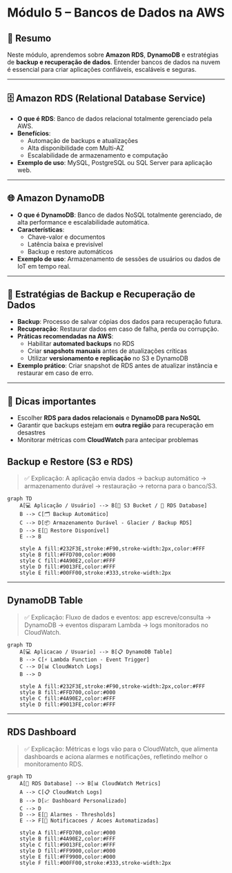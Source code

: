 # Módulo 5 – Bancos de Dados na AWS

## 📌 Resumo
Neste módulo, aprendemos sobre **Amazon RDS**, **DynamoDB** e estratégias de **backup e recuperação de dados**. Entender bancos de dados na nuvem é essencial para criar aplicações confiáveis, escaláveis e seguras.

---

## 🗄️ Amazon RDS (Relational Database Service)

- **O que é RDS**: Banco de dados relacional totalmente gerenciado pela AWS.  
- **Benefícios**:  
  - Automação de backups e atualizações  
  - Alta disponibilidade com Multi-AZ  
  - Escalabilidade de armazenamento e computação  
- **Exemplo de uso**: MySQL, PostgreSQL ou SQL Server para aplicação web.  

---

## 🌐 Amazon DynamoDB

- **O que é DynamoDB**: Banco de dados NoSQL totalmente gerenciado, de alta performance e escalabilidade automática.  
- **Características**:  
  - Chave-valor e documentos  
  - Latência baixa e previsível  
  - Backup e restore automáticos  
- **Exemplo de uso**: Armazenamento de sessões de usuários ou dados de IoT em tempo real.  

---

## 💾 Estratégias de Backup e Recuperação de Dados

- **Backup**: Processo de salvar cópias dos dados para recuperação futura.  
- **Recuperação**: Restaurar dados em caso de falha, perda ou corrupção.  
- **Práticas recomendadas na AWS**:
  - Habilitar **automated backups** no RDS  
  - Criar **snapshots manuais** antes de atualizações críticas  
  - Utilizar **versionamento e replicação** no S3 e DynamoDB  
- **Exemplo prático**: Criar snapshot de RDS antes de atualizar instância e restaurar em caso de erro.

---

## 🎯 Dicas importantes

- Escolher **RDS para dados relacionais** e **DynamoDB para NoSQL**  
- Garantir que backups estejam em **outra região** para recuperação em desastres  
- Monitorar métricas com **CloudWatch** para antecipar problemas

## Backup e Restore (S3 e RDS)

> ✅ Explicação: A aplicação envia dados → backup automático → armazenamento durável → restauração → retorna para o banco/S3.

```mermaid
graph TD
    A[💻 Aplicação / Usuário] --> B[📁 S3 Bucket / 💾 RDS Database]
    B --> C[🗂 Backup Automático]
    C --> D[📦 Armazenamento Durável - Glacier / Backup RDS]
    D --> E[🔄 Restore Disponível]
    E --> B

    style A fill:#232F3E,stroke:#F90,stroke-width:2px,color:#FFF
    style B fill:#FFD700,color:#000
    style C fill:#4A90E2,color:#FFF
    style D fill:#9013FE,color:#FFF
    style E fill:#00FF00,stroke:#333,stroke-width:2px

```

---

## DynamoDB Table

> ✅ Explicação: Fluxo de dados e eventos: app escreve/consulta → DynamoDB → eventos disparam Lambda → logs monitorados no CloudWatch.

```mermaid
graph TD
    A[💻 Aplicacao / Usuario] --> B[📋 DynamoDB Table]
    B --> C[⚡ Lambda Function - Event Trigger]
    C --> D[📊 CloudWatch Logs]
    B --> D

    style A fill:#232F3E,stroke:#F90,stroke-width:2px,color:#FFF
    style B fill:#FFD700,color:#000
    style C fill:#4A90E2,color:#FFF
    style D fill:#9013FE,color:#FFF
```

---

## RDS Dashboard

> ✅ Explicação: Métricas e logs vão para o CloudWatch, que alimenta dashboards e aciona alarmes e notificações, refletindo melhor o monitoramento RDS.
> 
```mermaid
graph TD
    A[💾 RDS Database] --> B[📊 CloudWatch Metrics]
    A --> C[📋 CloudWatch Logs]
    B --> D[📈 Dashboard Personalizado]
    C --> D
    D --> E[🚨 Alarmes - Thresholds]
    E --> F[🔔 Notificacoes / Acoes Automatizadas]

    style A fill:#FFD700,color:#000
    style B fill:#4A90E2,color:#FFF
    style C fill:#9013FE,color:#FFF
    style D fill:#FF9900,color:#000
    style E fill:#FF9900,color:#000
    style F fill:#00FF00,stroke:#333,stroke-width:2px
```
